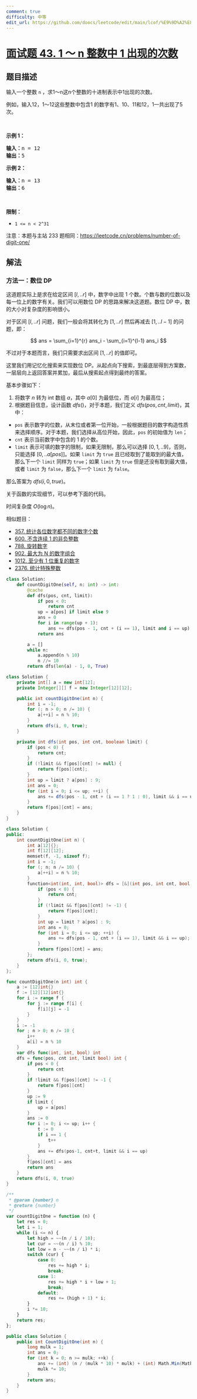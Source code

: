 ```yaml
---
comment: true
difficulty: 中等
edit_url: https://github.com/doocs/leetcode/edit/main/lcof/%E9%9D%A2%E8%AF%95%E9%A2%9843.%201%EF%BD%9En%E6%95%B4%E6%95%B0%E4%B8%AD1%E5%87%BA%E7%8E%B0%E7%9A%84%E6%AC%A1%E6%95%B0/README.md
---
```


# [面试题 43. 1 ～ n 整数中 1 出现的次数](https://leetcode.cn/problems/1nzheng-shu-zhong-1chu-xian-de-ci-shu-lcof/)

## 题目描述

<!-- 这里写题目描述 -->

<p>输入一个整数 <code>n</code> ，求1～n这n个整数的十进制表示中1出现的次数。</p>

<p>例如，输入12，1～12这些整数中包含1 的数字有1、10、11和12，1一共出现了5次。</p>

<p> </p>

<p><strong>示例 1：</strong></p>

<pre>
<strong>输入：</strong>n = 12
<strong>输出：</strong>5
</pre>

<p><strong>示例 2：</strong></p>

<pre>
<strong>输入：</strong>n = 13
<strong>输出：</strong>6</pre>

<p> </p>

<p><strong>限制：</strong></p>

<ul>
	<li><code>1 <= n < 2^31</code></li>
</ul>

<p>注意：本题与主站 233 题相同：<a href="https://leetcode.cn/problems/number-of-digit-one/">https://leetcode.cn/problems/number-of-digit-one/</a></p>

## 解法

### 方法一：数位 DP

这道题实际上是求在给定区间 $[l,..r]$ 中，数字中出现 $1$ 个数。个数与数的位数以及每一位上的数字有关。我们可以用数位 DP 的思路来解决这道题。数位 DP 中，数的大小对复杂度的影响很小。

对于区间 $[l,..r]$ 问题，我们一般会将其转化为 $[1,..r]$ 然后再减去 $[1,..l - 1]$ 的问题，即：

$$
ans = \sum_{i=1}^{r} ans_i -  \sum_{i=1}^{l-1} ans_i
$$

不过对于本题而言，我们只需要求出区间 $[1,..r]$ 的值即可。

这里我们用记忆化搜索来实现数位 DP。从起点向下搜索，到最底层得到方案数，一层层向上返回答案并累加，最后从搜索起点得到最终的答案。

基本步骤如下：

1. 将数字 $n$ 转为 int 数组 $a$，其中 $a[0]$ 为最低位，而 $a[i]$ 为最高位；
1. 根据题目信息，设计函数 $dfs()$，对于本题，我们定义 $dfs(pos, cnt, limit)$，其中：

-   `pos` 表示数字的位数，从末位或者第一位开始，一般根据题目的数字构造性质来选择顺序。对于本题，我们选择从高位开始，因此，`pos` 的初始值为 `len`；
-   `cnt` 表示当前数字中包含的 $1$ 的个数。
-   `limit` 表示可填的数字的限制，如果无限制，那么可以选择 $[0,1,..9]$，否则，只能选择 $[0,..a[pos]]$。如果 `limit` 为 `true` 且已经取到了能取到的最大值，那么下一个 `limit` 同样为 `true`；如果 `limit` 为 `true` 但是还没有取到最大值，或者 `limit` 为 `false`，那么下一个 `limit` 为 `false`。

那么答案为 $dfs(i, 0, true)$。

关于函数的实现细节，可以参考下面的代码。

时间复杂度 $O(\log n)$。

相似题目：

-   [357. 统计各位数字都不同的数字个数](https://github.com/doocs/leetcode/blob/main/solution/0300-0399/0357.Count%20Numbers%20with%20Unique%20Digits/README.md)
-   [600. 不含连续 1 的非负整数](https://github.com/doocs/leetcode/blob/main/solution/0600-0699/0600.Non-negative%20Integers%20without%20Consecutive%20Ones/README.md)
-   [788. 旋转数字](https://github.com/doocs/leetcode/blob/main/solution/0700-0799/0788.Rotated%20Digits/README.md)
-   [902. 最大为 N 的数字组合](https://github.com/doocs/leetcode/blob/main/solution/0900-0999/0902.Numbers%20At%20Most%20N%20Given%20Digit%20Set/README.md)
-   [1012. 至少有 1 位重复的数字](https://github.com/doocs/leetcode/blob/main/solution/1000-1099/1012.Numbers%20With%20Repeated%20Digits/README.md)
-   [2376. 统计特殊整数](https://github.com/doocs/leetcode/blob/main/solution/2300-2399/2376.Count%20Special%20Integers/README.md)

<!-- tabs:start -->

```python
class Solution:
    def countDigitOne(self, n: int) -> int:
        @cache
        def dfs(pos, cnt, limit):
            if pos < 0:
                return cnt
            up = a[pos] if limit else 9
            ans = 0
            for i in range(up + 1):
                ans += dfs(pos - 1, cnt + (i == 1), limit and i == up)
            return ans

        a = []
        while n:
            a.append(n % 10)
            n //= 10
        return dfs(len(a) - 1, 0, True)
```

```java
class Solution {
    private int[] a = new int[12];
    private Integer[][] f = new Integer[12][12];

    public int countDigitOne(int n) {
        int i = -1;
        for (; n > 0; n /= 10) {
            a[++i] = n % 10;
        }
        return dfs(i, 0, true);
    }

    private int dfs(int pos, int cnt, boolean limit) {
        if (pos < 0) {
            return cnt;
        }
        if (!limit && f[pos][cnt] != null) {
            return f[pos][cnt];
        }
        int up = limit ? a[pos] : 9;
        int ans = 0;
        for (int i = 0; i <= up; ++i) {
            ans += dfs(pos - 1, cnt + (i == 1 ? 1 : 0), limit && i == up);
        }
        return f[pos][cnt] = ans;
    }
}
```

```cpp
class Solution {
public:
    int countDigitOne(int n) {
        int a[12]{};
        int f[12][12];
        memset(f, -1, sizeof f);
        int i = -1;
        for (; n; n /= 10) {
            a[++i] = n % 10;
        }
        function<int(int, int, bool)> dfs = [&](int pos, int cnt, bool limit) -> int {
            if (pos < 0) {
                return cnt;
            }
            if (!limit && f[pos][cnt] != -1) {
                return f[pos][cnt];
            }
            int up = limit ? a[pos] : 9;
            int ans = 0;
            for (int i = 0; i <= up; ++i) {
                ans += dfs(pos - 1, cnt + (i == 1), limit && i == up);
            }
            return f[pos][cnt] = ans;
        };
        return dfs(i, 0, true);
    }
};
```

```go
func countDigitOne(n int) int {
	a := [12]int{}
	f := [12][12]int{}
	for i := range f {
		for j := range f[i] {
			f[i][j] = -1
		}
	}
	i := -1
	for ; n > 0; n /= 10 {
		i++
		a[i] = n % 10
	}
	var dfs func(int, int, bool) int
	dfs = func(pos, cnt int, limit bool) int {
		if pos < 0 {
			return cnt
		}
		if !limit && f[pos][cnt] != -1 {
			return f[pos][cnt]
		}
		up := 9
		if limit {
			up = a[pos]
		}
		ans := 0
		for i := 0; i <= up; i++ {
			t := 0
			if i == 1 {
				t++
			}
			ans += dfs(pos-1, cnt+t, limit && i == up)
		}
		f[pos][cnt] = ans
		return ans
	}
	return dfs(i, 0, true)
}
```

```js
/**
 * @param {number} n
 * @return {number}
 */
var countDigitOne = function (n) {
    let res = 0;
    let i = 1;
    while (i <= n) {
        let high = ~~(n / i / 10);
        let cur = ~~(n / i) % 10;
        let low = n - ~~(n / i) * i;
        switch (cur) {
            case 0:
                res += high * i;
                break;
            case 1:
                res += high * i + low + 1;
                break;
            default:
                res += (high + 1) * i;
        }
        i *= 10;
    }
    return res;
};
```

```cs
public class Solution {
    public int CountDigitOne(int n) {
        long mulk = 1;
        int ans = 0;
        for (int k = 0; n >= mulk; ++k) {
            ans += (int) (n / (mulk * 10) * mulk) + (int) Math.Min(Math.Max(n % (mulk * 10) - mulk + 1, 0), mulk);
            mulk *= 10;
        }
        return ans;
    }
}
```

<!-- tabs:end -->

<!-- end -->
